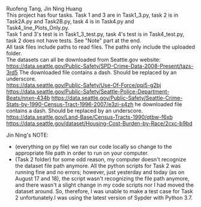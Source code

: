 Ruofeng Tang, Jin Ning Huang  
This project has four tasks. Task 1 and 3 are in Task1_3.py, task 2 is in Task2A.py and Task2B.py, task 4 is in Task4.py and Task4_line_Plots_Only.py.  
Task 1 and 3's test is in Task1_3_test.py, task 4's test is in Task4_test.py, task 2 does not have tests. See "Note" part at the end.  
All task files include paths to read files. The paths only include the uploaded folder.  
The datasets can all be downloaded from Seattle.gov website:  
https://data.seattle.gov/Public-Safety/SPD-Crime-Data-2008-Present/tazs-3rd5 The downloaded file contains a dash. Should be replaced by an underscore.  
https://data.seattle.gov/Public-Safety/Use-Of-Force/ppi5-g2bj  
https://data.seattle.gov/Public-Safety/Seattle-Police-Department-Beats/nnxn-434b
https://data.seattle.gov/Public-Safety/Seattle-Crime-Stats-by-1990-Census-Tract-1996-2007/e3zj-s4zh he downloaded file contains a dash. Should be replaced by an underscore.  
https://data.seattle.gov/Land-Base/Census-Tracts-1990/qtbw-f6xb  
https://data.seattle.gov/dataset/Housing-Cost-Burden-by-Race/2cxc-b9bd





Jin Ning's NOTE: 
- (everything on py file) we ran our code locally so change to the appropriate file path in order to run on your computer. 
- (Task 2 folder) for some odd reason, my computer doesn't recognize the dataset file path anymore. 
All the python scripts for Task 2 was running fine and no errors; however, just yesterday
and today (as on August 17 and 18), the script wasn't recognizing the file path anymore, 
and there wasn't a slight change in my code scripts nor I had moved the dataset around. So, 
therefore, I was unable to make a test case for Task 2 unfortunately.I was using the latest 
version of Sypder with Python 3.7. 

